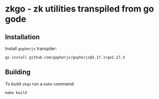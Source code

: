 # zkgo - zk utilities transpiled from go gode

## Installation

Install `gopherjs` transpiler:

```shell
go install github.com/gopherjs/gopherjs@1.17.1+go1.17.3
```

## Building

To build `zkgo` run a `make` command:

```shell
make build
```
